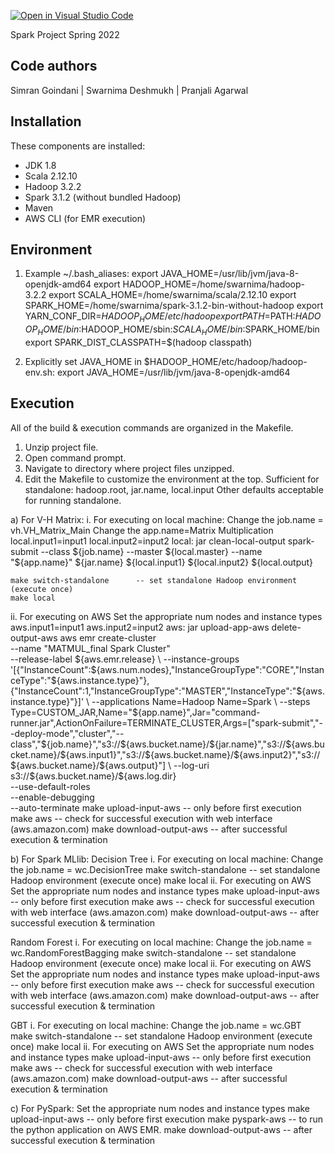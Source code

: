 [![Open in Visual Studio Code](https://classroom.github.com/assets/open-in-vscode-f059dc9a6f8d3a56e377f745f24479a46679e63a5d9fe6f495e02850cd0d8118.svg)](https://classroom.github.com/online_ide?assignment_repo_id=6801763&assignment_repo_type=AssignmentRepo)

Spark Project
Spring 2022

Code authors
-----------
Simran Goindani |
Swarnima Deshmukh |
Pranjali Agarwal 


Installation
------------
These components are installed:
- JDK 1.8
- Scala 2.12.10
- Hadoop 3.2.2
- Spark 3.1.2 (without bundled Hadoop)
- Maven
- AWS CLI (for EMR execution)

Environment
-----------
1) Example ~/.bash_aliases:
export JAVA_HOME=/usr/lib/jvm/java-8-openjdk-amd64
export HADOOP_HOME=/home/swarnima/hadoop-3.2.2
export SCALA_HOME=/home/swarnima/scala/2.12.10
export SPARK_HOME=/home/swarnima/spark-3.1.2-bin-without-hadoop
export YARN_CONF_DIR=$HADOOP_HOME/etc/hadoop
export PATH=$PATH:$HADOOP_HOME/bin:$HADOOP_HOME/sbin:$SCALA_HOME/bin:$SPARK_HOME/bin
export SPARK_DIST_CLASSPATH=$(hadoop classpath)

2) Explicitly set JAVA_HOME in $HADOOP_HOME/etc/hadoop/hadoop-env.sh:
export JAVA_HOME=/usr/lib/jvm/java-8-openjdk-amd64


Execution
---------
All of the build & execution commands are organized in the Makefile.
1) Unzip project file.
2) Open command prompt.
3) Navigate to directory where project files unzipped.
4) Edit the Makefile to customize the environment at the top.
	Sufficient for standalone: hadoop.root, jar.name, local.input
	Other defaults acceptable for running standalone.

a) For V-H Matrix:
i. For executing on local machine:
	Change the job.name = vh.VH_Matrix_Main
	Change the app.name=Matrix Multiplication
	local.input1=input1
	local.input2=input2
	local: jar clean-local-output
	spark-submit --class ${job.name} --master ${local.master} --name "${app.name}" ${jar.name} ${local.input1} ${local.input2}  ${local.output}

	make switch-standalone		-- set standalone Hadoop environment (execute once)
	make local
ii. For executing on AWS
	Set the appropriate num nodes and instance types
	aws.input1=input1
	aws.input2=input2
	aws: jar upload-app-aws delete-output-aws
	aws emr create-cluster \
		--name "MATMUL_final Spark Cluster" \
		--release-label ${aws.emr.release} \
		--instance-groups '[{"InstanceCount":${aws.num.nodes},"InstanceGroupType":"CORE","InstanceType":"${aws.instance.type}"},{"InstanceCount":1,"InstanceGroupType":"MASTER","InstanceType":"${aws.instance.type}"}]' \
	    --applications Name=Hadoop Name=Spark \
		--steps Type=CUSTOM_JAR,Name="${app.name}",Jar="command-runner.jar",ActionOnFailure=TERMINATE_CLUSTER,Args=["spark-submit","--deploy-mode","cluster","--class","${job.name}","s3://${aws.bucket.name}/${jar.name}","s3://${aws.bucket.name}/${aws.input1}","s3://${aws.bucket.name}/${aws.input2}","s3://${aws.bucket.name}/${aws.output}"] \
		--log-uri s3://${aws.bucket.name}/${aws.log.dir} \
		--use-default-roles \
		--enable-debugging \
		--auto-terminate
	make upload-input-aws		-- only before first execution
	make aws			-- check for successful execution with web interface (aws.amazon.com)
	make download-output-aws	-- after successful execution & termination

b) For Spark MLlib: 
Decision Tree
i. For executing on local machine:
	Change the job.name = wc.DecisionTree
	make switch-standalone		-- set standalone Hadoop environment (execute once)
	make local
ii. For executing on AWS
	Set the appropriate num nodes and instance types
	make upload-input-aws		-- only before first execution
	make aws					-- check for successful execution with web interface (aws.amazon.com)
	make download-output-aws	-- after successful execution & termination

Random Forest
i. For executing on local machine:
	Change the job.name = wc.RandomForestBagging
	make switch-standalone		-- set standalone Hadoop environment (execute once)
	make local
ii. For executing on AWS
	Set the appropriate num nodes and instance types
	make upload-input-aws		-- only before first execution
	make aws					-- check for successful execution with web interface (aws.amazon.com)
	make download-output-aws	-- after successful execution & termination

GBT
i. For executing on local machine:
	Change the job.name = wc.GBT
	make switch-standalone		-- set standalone Hadoop environment (execute once)
	make local
ii. For executing on AWS
	Set the appropriate num nodes and instance types
	make upload-input-aws		-- only before first execution
	make aws					-- check for successful execution with web interface (aws.amazon.com)
	make download-output-aws	-- after successful execution & termination


c) For PySpark:
	Set the appropriate num nodes and instance types
	make upload-input-aws		-- only before first execution
	make pyspark-aws -- to run the python application on AWS EMR. 
	make download-output-aws -- after successful execution & termination
